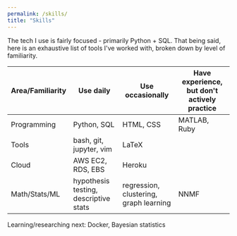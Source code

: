 ```yaml
---
permalink: /skills/
title: "Skills"
---
```


The tech I use is fairly focused - primarily Python + SQL. That being said, here
is an exhaustive list of tools I've worked with, broken down by level of
familiarity.

| Area/Familiarity | Use daily| Use occasionally| Have experience, but don't actively practice |
|------------------|---------------------------------------|----------------------------------------|-----------------------------------------------|
| Programming      | Python, SQL                           | HTML, CSS                              | MATLAB, Ruby                                  |
| Tools            | bash, git, jupyter, vim                    | LaTeX                                       |                                               |
| Cloud            | AWS EC2, RDS, EBS                     | Heroku                                 |                                               |
| Math/Stats/ML    | hypothesis testing, descriptive stats | regression, clustering, graph learning | NNMF                                          |

Learning/researching next: Docker, Bayesian statistics 
